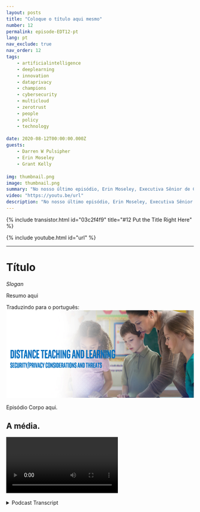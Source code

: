 ```yaml
---
layout: posts
title: "Coloque o título aqui mesmo"
number: 12
permalink: episode-EDT12-pt
lang: pt
nav_exclude: true
nav_order: 12
tags:
    - artificialintelligence
    - deeplearning
    - innovation
    - dataprivacy
    - champions
    - cybersecurity
    - multicloud
    - zerotrust
    - people
    - policy
    - technology

date: 2020-08-12T00:00:00.000Z
guests:
    - Darren W Pulsipher
    - Erin Moseley
    - Grant Kelly

img: thumbnail.png
image: thumbnail.png
summary: "No nosso último episódio, Erin Moseley, Executiva Sênior de Contas para Educação na Intel, e Grant Kelly, Arquiteto de Soluções para Educação na Intel, se juntaram ao Darren para falar sobre os desafios tecnológicos e opções no ensino à distância. Neste episódio, exploramos mais profundamente as ameaças e soluções em termos de privacidade e segurança."
video: "https://youtu.be/url"
description: "No nosso último episódio, Erin Moseley, Executiva Sênior de Contas para Educação na Intel, e Grant Kelly, Arquiteto de Soluções para Educação na Intel, se juntaram ao Darren para falar sobre os desafios tecnológicos e opções no ensino à distância. Neste episódio, exploramos mais profundamente as ameaças e soluções em termos de privacidade e segurança."
---
```


<div>
{% include transistor.html id="03c2f4f9" title="#12 Put the Title Right Here" %}

{% include youtube.html id="url" %}
</div>

---

# Título

*Slogan*

Resumo aqui

Traduzindo para o português: ![imagem do episódio](./thumbnail.png)

Episódio Corpo aqui.

## A média.

<video src='url'></video>



<details>
<summary> Podcast Transcript </summary>

<p></p>

</details>
